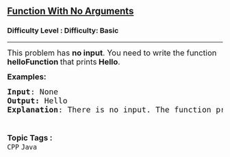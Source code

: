 <h2><a href="https://www.geeksforgeeks.org/problems/function-with-no-arguments-1605703188/1?page=4&difficulty=Basic&status=unsolved&sortBy=accuracy">Function With No Arguments</a></h2><h3>Difficulty Level : Difficulty: Basic</h3><hr><div class="problems_problem_content__Xm_eO"><p><span style="font-size: 18px;">This problem has <strong>no input</strong>. You need to write the function<strong> helloFunction </strong>that prints<strong> Hello</strong>.</span></p>
<p><span style="font-size: 18px;"><strong>Examples:&nbsp;</strong></span></p>
<pre><span style="font-size: 18px;"><strong>Input</strong>: None
<strong>Output: </strong>Hello
<strong>Explanation</strong>: There is no input. The function prints Hello everytime.
</span></pre></div><br><p><span style=font-size:18px><strong>Topic Tags : </strong><br><code>CPP</code>&nbsp;<code>Java</code>&nbsp;